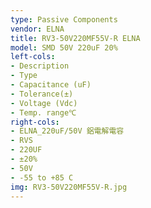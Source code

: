 ```yaml
---
type: Passive Components
vendor: ELNA
title: RV3-50V220MF55V-R ELNA
model: SMD 50V 220uF 20%
left-cols:
- Description
- Type
- Capacitance (uF)
- Tolerance(±)
- Voltage (Vdc)
- Temp. range℃
right-cols:
- ELNA_220uF/50V 鋁電解電容
- RVS
- 220UF
- ±20%
- 50V
- -55 to +85 C
img: RV3-50V220MF55V-R.jpg
---
```

